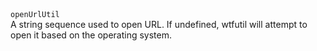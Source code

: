 <tr>
    <td>
        <code>openUrlUtil</code>
        <br />
        A string sequence used to open URL. If undefined, wtfutil will attempt to open it based on the operating system.
    </td>
    <td></td>
</tr>
